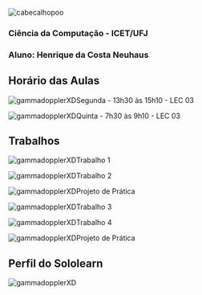 ![cabecalhopoo](https://github.com/HenriqueNeuhaus/POO/assets/126741336/518419f9-4cab-4012-b74c-db4f79172a4b)

### Ciência da Computação - ICET/UFJ
### Aluno: Henrique da Costa Neuhaus

## Horário das Aulas

![gammadopplerXD](https://github.com/HenriqueNeuhaus/POO/assets/126741336/5951395b-9266-4266-b26b-353712a69a0a)Segunda - 13h30 às 15h10 - LEC 03

![gammadopplerXD](https://github.com/HenriqueNeuhaus/POO/assets/126741336/5951395b-9266-4266-b26b-353712a69a0a)Quinta - 7h30 às 9h10 - LEC 03

## Trabalhos


![gammadopplerXD](https://github.com/HenriqueNeuhaus/POO/assets/126741336/5951395b-9266-4266-b26b-353712a69a0a)Trabalho 1 

![gammadopplerXD](https://github.com/HenriqueNeuhaus/POO/assets/126741336/5951395b-9266-4266-b26b-353712a69a0a)Trabalho 2 

![gammadopplerXD](https://github.com/HenriqueNeuhaus/POO/assets/126741336/5951395b-9266-4266-b26b-353712a69a0a)Projeto de Prática

![gammadopplerXD](https://github.com/HenriqueNeuhaus/POO/assets/126741336/5951395b-9266-4266-b26b-353712a69a0a)Trabalho 3

![gammadopplerXD](https://github.com/HenriqueNeuhaus/POO/assets/126741336/5951395b-9266-4266-b26b-353712a69a0a)Trabalho 4

![gammadopplerXD](https://github.com/HenriqueNeuhaus/POO/assets/126741336/5951395b-9266-4266-b26b-353712a69a0a)Projeto de Prática



## Perfil do Sololearn

![gammadopplerXD](https://github.com/HenriqueNeuhaus/POO/assets/126741336/5951395b-9266-4266-b26b-353712a69a0a)

